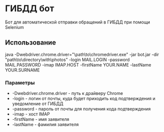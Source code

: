 # ГИБДД бот

Бот для автоматической отправки обращений в ГИБДД при помощи Selenium

## Использование

java -Dwebdriver.chrome.driver="\path\to\chromedriver.exe" -jar bot.jar -dir "path\to\directory\with\photos" -login MAIL.LOGIN -password MAIL.PASSWORD -imap IMAP.HOST -firstName YOUR.NAME -lastName YOUR.SURNAME

### Параметры

* -Dwebdriver.chrome.driver - путь к драйверу Chrome
* -login - логин от почты, куда будет приходить код подтверждения и уведомление от ГИБДД 
* -password - пароль от почты для получения кода подтверждения
* -imap - хост IMAP
* -firstName - имя заявителя
* -lastName - фамилия заявителя